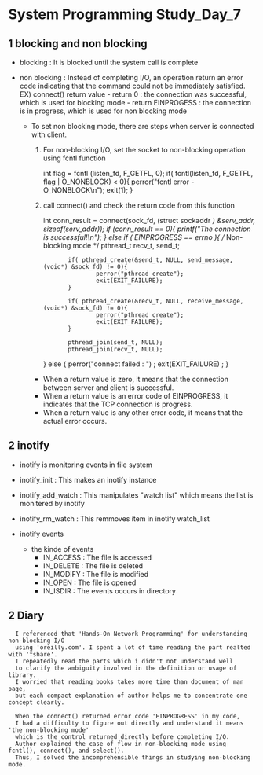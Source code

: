 # System Programming Study_Day_7

## 1 blocking and non blocking

   - blocking : It is blocked until the system call is complete
   - non blocking : Instead of completing I/O, an operation return an error code 
                    indicating that the command could not be immediately satisfied.
     EX) connect() return value
          - return 0 : the connection was successful, which is used for blocking mode
          - return EINPROGESS : the connection is in progress, which is used for non blocking mode
      
      * To set non blocking mode, there are steps when server is connected with client.
        
        1. For non-blocking I/O, set the socket to non-blocking operation using fcntl function
            
              int flag = fcntl (listen_fd, F_GETFL, 0);
              if( fcntl(listen_fd, F_GETFL, flag | O_NONBLOCK) < 0){
                  perror("fcntl error - O_NONBLOCK\n");
                  exit(1);
              }
              
        2. call connect() and check the return code from this function
        
              int conn_result = connect(sock_fd, (struct sockaddr *) &serv_addr, sizeof(serv_addr));
              if (conn_result == 0){
                      printf("The connection is successful!\n");
              }
              else if ( EINPROGRESS == errno ){ /* Non-blocking mode */
                      pthread_t recv_t, send_t;

                      if( pthread_create(&send_t, NULL, send_message, (void*) &sock_fd) != 0){
                              perror("pthread create");
                              exit(EXIT_FAILURE);
                      }

                      if( pthread_create(&recv_t, NULL, receive_message, (void*) &sock_fd) != 0){
                              perror("pthread create");
                              exit(EXIT_FAILURE);
                      }

                      pthread_join(send_t, NULL);
                      pthread_join(recv_t, NULL);

              } else {
                      perror("connect failed : ") ;
                      exit(EXIT_FAILURE) ;
              }
              
        * When a return value is zero, it means that the connection between server and client is successful.
        * When a return value is an error code of EINPROGRESS, it indicates that the TCP connection is progress.
        * When a return value is any other error code, it means that the actual error occurs.

        
           

## 2 inotify

  - inotify is monitoring events in file system
  - inotify_init : This makes an inotify instance
  - inotify_add_watch : This manipulates "watch list" which means the list is monitered by inotify
  - inotify_rm_watch : This remmoves item in inotify watch_list
 
  - inotify events
    - the kinde of events
      * IN_ACCESS : The file is accessed
      * IN_DELETE : The file is deleted
      * IN_MODIFY : The file is modified
      * IN_OPEN : The file is opened
      * IN_ISDIR : The events occurs in directory


## 2 Diary

      I referenced that 'Hands-On Network Programming' for understanding non-blocking I/O 
      using 'oreilly.com'. I spent a lot of time reading the part realted with 'fshare'. 
      I repeatedly read the parts which i didn't not understand well 
      to clarify the ambiguity involved in the definition or usage of library. 
      I worried that reading books takes more time than document of man page, 
      but each compact explanation of author helps me to concentrate one concept clearly.
      
      When the connect() returned error code 'EINPROGRESS' in my code, 
      I had a difficulty to figure out directly and understand it means 'the non-blocking mode' 
      which is the control returned directly before completing I/O. 
      Author explained the case of flow in non-blocking mode using fcntl(), connect(), and select().
      Thus, I solved the incomprehensible things in studying non-blocking mode.
      
